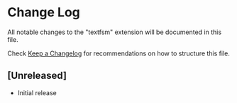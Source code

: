 # Change Log

All notable changes to the "textfsm" extension will be documented in this file.

Check [Keep a Changelog](http://keepachangelog.com/) for recommendations on how to structure this file.

## [Unreleased]

- Initial release